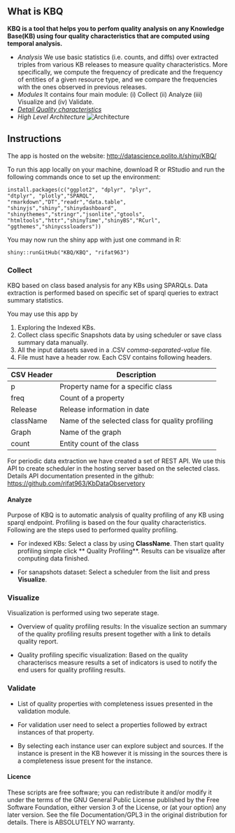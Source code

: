## What is KBQ

**KBQ is a tool that helps you to perfom quality analysis on any Knowledge Base(KB) using four quality characteristics that are computed using temporal analysis.**

- *Analysis* We use basic statistics (i.e. counts, and diffs) over extracted triples from various KB releases to measure quality characteristics. More specifically, we compute the frequency of predicate and the frequency of entities of a given resource type, and we compare the frequencies with the ones observed in previous releases.
- *Modules* It contains four main module: (i) Collect (ii) Analyze (iii) Visualize and (iv) Validate.
- [*Detail Quality characteristics*](http://softeng.polito.it/rifat/QualityCharacteristics.pdf)
- *High Level Architecture* 
![Architecture](https://raw.github.com/rifat963/KBQ-Tool/master/www/architecture2.png)

## Instructions

The app is hosted on the website: http://datascience.polito.it/shiny/KBQ/

To run this app locally on your machine, download R or RStudio and run the following commands once to set up the environment:

```
install.packages(c("ggplot2", "dplyr", "plyr", 
"dtplyr", "plotly","SPARQL",
"rmarkdown","DT","readr","data.table",
"shinyjs","shiny","shinydashboard",
"shinythemes","stringr","jsonlite","gtools",
"htmltools","httr","shinyTime","shinyBS","RCurl",
"ggthemes","shinycssloaders"))

```
You may now run the shiny app with just one command in R:

```
shiny::runGitHub("KBQ/KBQ", "rifat963")
```

### Collect

KBQ based on class based analysis for any KBs using SPARQLs. Data extraction is performed based on specific set of sparql queries to extract summary statistics. 

You may use this app by

1. Exploring the Indexed KBs.
2. Collect class specific Snapshots data by using scheduler or save class summary data manually.
3. All the input datasets saved in a .CSV *comma-separated-value* file.
4. File must have a header row. Each CSV contains following headers.

| CSV Header    | Description |
| ------------- | ------------- |
| p             | Property name for a specific class  |
| freq          | Count of a property |
| Release       | Release information in date |
| className     | Name of the selected class for quality profiling |
| Graph         | Name of the graph |
| count         | Entity count of the class |


For periodic data extraction we have created a set of REST API. We use this API to create scheduler in the hosting server based on the selected class. Details API documentation presented in the github: https://github.com/rifat963/KbDataObservetory


#### Analyze

Purpose of KBQ is to automatic analysis of quality profiling of any KB using sparql endpoint. Profiling is based on the four quality characteristics. Following are the steps used to performed quality profiling.

- For indexed KBs: Select a class by using **ClassName**. Then start quality profiling simple click ** Quality Profiling**. Results can be visualize after computing data finished.

- For sanapshots dataset: Select a scheduler from the lisit and press **Visualize**. 

### Visualize

Visualization is performed using two seperate stage.

- Overview of quality profiling results: In the visualize section an summary of the quality profiling results present together with a link to details quality report. 

- Quality profiling specific visualization: Based on the quality characteriscs measure results a set of indicators is used to notify the end users for quality profiling results.


### Validate

- List of quality properties with completeness issues presented in the validation module. 

- For validation user need to select a properties followed by extract instances of that property.

- By selecting each instance user can explore subject and sources. If the instance is present in the KB however it is missing in the sources there is a completeness issue present for the instance.

#### Licence
These scripts are free software; you can redistribute it and/or modify it under the terms of the GNU General Public License published by
the Free Software Foundation, either version 3 of the License, or (at your option) any later version. See the file Documentation/GPL3 in the original distribution for details. There is ABSOLUTELY NO warranty. 
